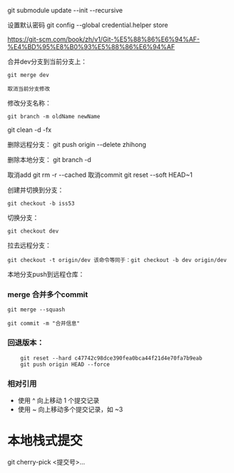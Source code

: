 
git submodule update --init --recursive

设置默认密码
git config --global credential.helper store

https://git-scm.com/book/zh/v1/Git-%E5%88%86%E6%94%AF-%E4%BD%95%E8%B0%93%E5%88%86%E6%94%AF

合并dev分支到当前分支上：
      
```
git merge dev
```


```
取消当前分支修改
```
修改分支名称：

```
git branch -m oldName newName
```


git clean -d -fx

删除远程分支：
 git push origin --delete zhihong

删除本地分支：
git branch -d 

取消add
 git rm -r --cached
取消commit
 git reset --soft HEAD~1

创建并切换到分支：

    git checkout -b iss53
切换分支：

    git checkout dev


拉去远程分支：

````    
git checkout -t origin/dev 该命令等同于：git checkout -b dev origin/dev
````


本地分支push到远程仓库：


### merge 合并多个commit

```
git merge --squash

git commit -m "合并信息"
```


### 回退版本：

```
    git reset --hard c47742c98dce390fea0bca44f21d4e70fa7b9eab
    git push origin HEAD --force
```
### 相对引用

* 使用 ^ 向上移动 1 个提交记录
* 使用 ~<num> 向上移动多个提交记录，如 ~3
  

# 本地栈式提交



git cherry-pick <提交号>...